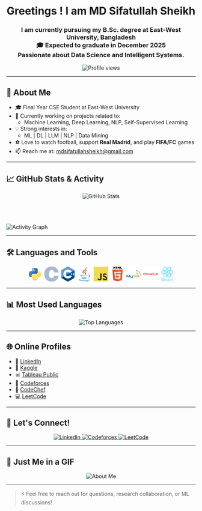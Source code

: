 <h1 align="center"> Greetings !  I am MD Sifatullah Sheikh</h1>
<h3 align="center">
 I am currently pursuing my B.Sc. degree at East-West University, Bangladesh<br>
  🎓 Expected to graduate in December 2025<br>
  Passionate about Data Science and Intelligent Systems.
</h3>

<p align="center">
  <img src="https://komarev.com/ghpvc/?username=sifatswapnil2022&label=Profile%20views&color=0e75b6&style=flat" alt="Profile views" />
</p>

---

## 🧠 About Me
- 🎓 Final Year CSE Student at East-West University
- 🔭 Currently working on projects related to:
  - Machine Learning, Deep Learning, NLP, Self-Supervised Learning
- 💡 Strong interests in:
  - ML | DL | LLM | NLP | Data Mining
- ⚽ Love to watch football, support **Real Madrid**, and play **FIFA/FC** games
- 📫 Reach me at: [mdsifatullahsheikh@gmail.com](mailto:mdsifatullahsheikh@gmail.com)

---

## 📈 GitHub Stats & Activity

<p align="center">
  <img src="https://github-readme-stats.vercel.app/api?username=SifatSwapnil2022&show_icons=true&theme=default" alt="GitHub Stats" />
  <br><br>
 
  <br><br>
  <img src="https://github-readme-activity-graph.vercel.app/graph?username=sifatswapnil2022&theme=github-light" alt="Activity Graph" />
</p>

---

## 🛠️ Languages and Tools

<p align="center">
  <img src="https://raw.githubusercontent.com/devicons/devicon/master/icons/python/python-original.svg" alt="Python" width="40" height="40" />
  <img src="https://raw.githubusercontent.com/devicons/devicon/master/icons/c/c-original.svg" alt="C" width="40" height="40" />
  <img src="https://raw.githubusercontent.com/devicons/devicon/master/icons/cplusplus/cplusplus-original.svg" alt="C++" width="40" height="40" />
  <img src="https://raw.githubusercontent.com/devicons/devicon/master/icons/java/java-original.svg" alt="Java" width="40" height="40" />
  <img src="https://raw.githubusercontent.com/devicons/devicon/master/icons/javascript/javascript-original.svg" alt="JavaScript" width="40" height="40" />
  <img src="https://raw.githubusercontent.com/devicons/devicon/master/icons/html5/html5-original-wordmark.svg" alt="HTML" width="40" height="40" />
  <img src="https://raw.githubusercontent.com/devicons/devicon/master/icons/mysql/mysql-original-wordmark.svg" alt="MySQL" width="40" height="40" />
  <img src="https://raw.githubusercontent.com/devicons/devicon/master/icons/oracle/oracle-original.svg" alt="Oracle" width="40" height="40" />
  <img src="https://raw.githubusercontent.com/devicons/devicon/master/icons/react/react-original-wordmark.svg" alt="React" width="40" height="40" />
</p>

---

## 📊 Most Used Languages

<p align="center">
  <img src="https://github-readme-stats.vercel.app/api/top-langs?username=sifatswapnil2022&show_icons=true&locale=en&layout=compact" alt="Top Languages" />
</p>

---

## 🌐 Online Profiles

- 💼 [LinkedIn](https://www.linkedin.com/in/mdsifatullahsheikh/)
- 🧠 [Kaggle](https://www.kaggle.com/mdsifatullahsheikh)
- 📊 [Tableau Public](https://public.tableau.com/app/profile/sifat.sheikh/vizzes)
- 🧮 [Codeforces](https://codeforces.com/profile/SixPackABS)
- 🔢 [CodeChef](https://www.codechef.com/users/sixpackabs)
- 💻 [LeetCode](https://www.leetcode.com/ewu-sifatswapnil)

---

## 🔗 Let's Connect!

<p align="center">
  <a href="https://linkedin.com/in/md-sifatullah-sheikh" target="blank">
    <img src="https://cdn.jsdelivr.net/npm/simple-icons@v3/icons/linkedin.svg" alt="LinkedIn" height="30" width="30"/>
  </a>
  <a href="https://codeforces.com/profile/sixpackabs" target="blank">
    <img src="https://cdn.jsdelivr.net/npm/simple-icons@v3/icons/codeforces.svg" alt="Codeforces" height="30" width="30"/>
  </a>
  <a href="https://www.leetcode.com/ewu-sifatswapnil" target="blank">
    <img src="https://cdn.jsdelivr.net/npm/simple-icons@v3/icons/leetcode.svg" alt="LeetCode" height="30" width="30"/>
  </a>
</p>

---

## 🎨 Just Me in a GIF

<p align="center">
  <img src="https://github.com/7oSkaaa/7oSkaaa/blob/main/Images/about_me.gif?raw=true" alt="About Me" width="180" />
</p>

---

> ⚡ Feel free to reach out for questions, research collaboration, or ML discussions!

